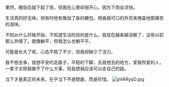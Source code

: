 果然，晚饭后就下起了雨，但我在心里却很开心。因为下雨会凉快。

生活真的好无味，但有时他有像加了盐的糖包，用香甜可口的外壳来掩盖他那痛苦的滋味。

不知从什么时候开始，不知道生活的目的是什么，我现在越来越消极了，没有以前那么热情了。就像躺平，但我怎么也躺不平。

可能是长大了呢，心态平稳了不少，但我却缺少了活力。

我不想去争，我想平安的走路子，平稳的下脚，去我想去的地方，爱我所爱的人，一辈子太短我做不了什么大事，但我想我应该可以走自己的路。

当下才是真正的未来，在乎当下不是颓废，而是珍惜。
![pVARyqO.jpg](https://blog.20210701.xyz/455186912-5ab1ea6e-651f-4f54-af1e-d251f7d71388_compressed_1749917822562.jpg)
